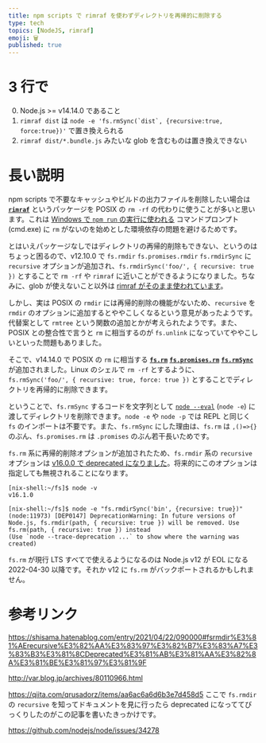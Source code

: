 ```yaml
---
title: npm scripts で rimraf を使わずディレクトリを再帰的に削除する
type: tech
topics: [NodeJS, rimraf]
emoji: 🗑️
published: true
---
```


# 3 行で

0. Node.js >= v14.14.0 であること
1. `rimraf dist` は `` node -e 'fs.rmSync(`dist`, {recursive:true, force:true})' `` で置き換えられる
2. `rimraf dist/*.bundle.js` みたいな glob を含むものは置き換えできない

# 長い説明

npm scripts で不要なキャッシュやビルドの出力ファイルを削除したい場合は [**`rimraf`**](https://www.npmjs.com/package/rimraf) というパッケージを POSIX の `rm -rf` の代わりに使うことが多いと思います。これは [Windows で `npm run` の実行に使われる](https://docs.npmjs.com/cli/v7/commands/npm-run-script#script-shell) コマンドプロンプト (cmd.exe) に `rm` がないのを始めとした環境依存の問題を避けるためです。

とはいえパッケージなしではディレクトリの再帰的削除もできない、というのはちょっと困るので、v12.10.0 で `fs.rmdir` `fs.promises.rmdir` `fs.rmdirSync` に `recursive` オプションが追加され、`fs.rmdirSync('foo/', { recursive: true })` とすることで `rm -rf` や `rimraf` に近いことができるようになりました。ちなみに、glob が使えないこと以外は [rimraf がそのまま使われています](https://github.com/nodejs/node/blob/79c57d0cc55db834177d2f8ce4b4d83109a23dc9/lib/fs.js#L1185)。

しかし、実は POSIX の `rmdir` には再帰的削除の機能がないため、`recursive` を `rmdir` のオプションに追加するとややこしくなるという意見があったようです。代替案として `rmtree` という関数の追加とかが考えられたようです。また、POSIX との整合性で言うと `rm` に相当するのが `fs.unlink` になっていてややこしいといった問題もありました。

そこで、v14.14.0 で POSIX の `rm` に相当する [**`fs.rm`**](https://nodejs.org/api/fs.html#fs_fs_rm_path_options_callback) [**`fs.promises.rm`**](https://nodejs.org/api/fs.html#fs_fspromises_rm_path_options) [**`fs.rmSync`**](https://nodejs.org/api/fs.html#fs_fs_rmsync_path_options) が追加されました。Linux のシェルで `rm -rf` とするように、`fs.rmSync('foo/', { recursive: true, force: true })` とすることでディレクトリを再帰的に削除できます。

ということで、`fs.rmSync` するコードを文字列として [`node --eval`](https://nodejs.org/api/cli.html#cli_e_eval_script) (`node -e`) に渡してディレクトリを削除できます。`node -e` や `node -p` では REPL と同じく `fs` のインポートは不要です。また、`fs.rmSync` にした理由は、`fs.rm` は `,()=>{}` のぶん、`fs.promises.rm` は `.promises` のぶん若干長いためです。

`fs.rm` 系に再帰的削除オプションが追加されたため、`fs.rmdir` 系の `recursive` オプションは [v16.0.0 で deprecated になりました](https://github.com/nodejs/node/pull/37302)。将来的にこのオプションは指定しても無視されることになります。

```
[nix-shell:~/fs]$ node -v
v16.1.0

[nix-shell:~/fs]$ node -e "fs.rmdirSync('bin', {recursive: true})"
(node:11973) [DEP0147] DeprecationWarning: In future versions of Node.js, fs.rmdir(path, { recursive: true }) will be removed. Use fs.rm(path, { recursive: true }) instead
(Use `node --trace-deprecation ...` to show where the warning was created)
```

`fs.rm` が現行 LTS すべてで使えるようになるのは Node.js v12 が EOL になる 2022-04-30 以降です。それか v12 に `fs.rm` がバックポートされるかもしれません。

# 参考リンク

https://shisama.hatenablog.com/entry/2021/04/22/090000#fsrmdir%E3%81%AErecursive%E3%82%AA%E3%83%97%E3%82%B7%E3%83%A7%E3%83%B3%E3%81%8CDeprecated%E3%81%AB%E3%81%AA%E3%82%8A%E3%81%BE%E3%81%97%E3%81%9F

http://var.blog.jp/archives/80110966.html

https://qiita.com/qrusadorz/items/aa6ac6a6d6b3e7d458d5
ここで `fs.rmdir` の `recursive` を知ってドキュメントを見に行ったら deprecated になっててびっくりしたのがこの記事を書いたきっかけです。

https://github.com/nodejs/node/issues/34278
